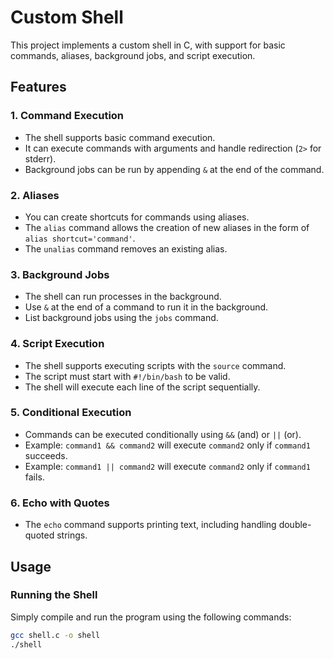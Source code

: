 # Custom Shell

This project implements a custom shell in C, with support for basic commands, aliases, background jobs, and script execution.

## Features

### 1. Command Execution
- The shell supports basic command execution.
- It can execute commands with arguments and handle redirection (`2>` for stderr).
- Background jobs can be run by appending `&` at the end of the command.

### 2. Aliases
- You can create shortcuts for commands using aliases.
- The `alias` command allows the creation of new aliases in the form of `alias shortcut='command'`.
- The `unalias` command removes an existing alias.

### 3. Background Jobs
- The shell can run processes in the background.
- Use `&` at the end of a command to run it in the background.
- List background jobs using the `jobs` command.

### 4. Script Execution
- The shell supports executing scripts with the `source` command.
- The script must start with `#!/bin/bash` to be valid.
- The shell will execute each line of the script sequentially.

### 5. Conditional Execution
- Commands can be executed conditionally using `&&` (and) or `||` (or).
- Example: `command1 && command2` will execute `command2` only if `command1` succeeds.
- Example: `command1 || command2` will execute `command2` only if `command1` fails.

### 6. Echo with Quotes
- The `echo` command supports printing text, including handling double-quoted strings.

## Usage

### Running the Shell
Simply compile and run the program using the following commands:

```bash
gcc shell.c -o shell
./shell
